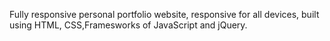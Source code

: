 Fully responsive personal portfolio website, responsive for all devices, built using HTML, CSS,Framesworks of JavaScript and jQuery.



